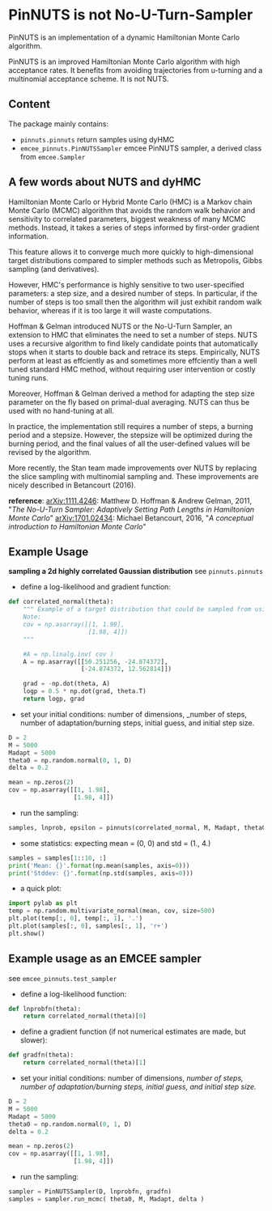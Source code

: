 PinNUTS is not No-U-Turn-Sampler
===================================

PinNUTS is an implementation of a dynamic Hamiltonian Monte Carlo algorithm.

PinNUTS is an improved Hamiltonian Monte Carlo algorithm with high
acceptance rates. It benefits from avoiding trajectories from u-turning
and a multinomial acceptance scheme. It is not NUTS.


Content
-------

The package mainly contains:

* `pinnuts.pinnuts`         return samples using dyHMC
* `emcee_pinnuts.PinNUTSSampler`  emcee PinNUTS sampler, a derived class from `emcee.Sampler`


A few words about NUTS and dyHMC
---------------------------------

Hamiltonian Monte Carlo or Hybrid Monte Carlo (HMC) is a Markov chain Monte Carlo (MCMC) algorithm that avoids the random walk behavior and sensitivity to correlated parameters, biggest weakness of many MCMC methods. Instead, it takes a series of steps informed by first-order gradient information.

This feature allows it to converge much more quickly to high-dimensional target distributions compared to simpler methods such as Metropolis, Gibbs sampling (and derivatives).

However, HMC's performance is highly sensitive to two user-specified parameters: a step size, and a desired number of steps.  In particular, if the number of steps is too small then the algorithm will just exhibit random walk behavior, whereas if it is too large it will waste computations.

Hoffman & Gelman introduced NUTS or the No-U-Turn Sampler, an extension to HMC that eliminates the need to set a number of steps.  NUTS uses a recursive algorithm to find likely candidate points that automatically stops when it starts to double back and retrace its steps.  Empirically, NUTS perform at least as effciently as and sometimes more effciently than a well tuned standard HMC method, without requiring user intervention or costly tuning runs.

Moreover, Hoffman & Gelman derived a method for adapting the step size parameter 
on the fly based on primal-dual averaging.  NUTS can thus be used with no hand-tuning at all.

In practice, the implementation still requires a number of steps, a burning period and a stepsize. 
However, the stepsize will be optimized during the burning period, 
and the final values of all the user-defined values will be revised by the algorithm.

More recently, the Stan team made improvements over NUTS by replacing
the slice sampling with multinomial sampling and. 
These improvements are nicely described in Betancourt (2016).


**reference**: 
[arXiv:1111.4246][1]: Matthew D. Hoffman & Andrew Gelman, 2011, "_The No-U-Turn Sampler: Adaptively Setting Path Lengths in Hamiltonian Monte Carlo_"
[arXiv:1701.02434][1]: Michael Betancourt, 2016, "_A conceptual introduction to Hamiltonian Monte Carlo_"

[1]: http://arxiv.org/abs/1111.4246
[2]: http://arxiv.org/abs/1701.02434


Example Usage
-------------
**sampling a 2d highly correlated Gaussian distribution**
see `pinnuts.pinnuts`


* define a log-likelihood and gradient function:

```python
def correlated_normal(theta):
    """ Example of a target distribution that could be sampled from using NUTS.  (Doesn't include the normalizing constant.)
    Note: 
    cov = np.asarray([[1, 1.98],
                      [1.98, 4]])
    """

    #A = np.linalg.inv( cov )
    A = np.asarray([[50.251256, -24.874372],
                    [-24.874372, 12.562814]])

    grad = -np.dot(theta, A)
    logp = 0.5 * np.dot(grad, theta.T)
    return logp, grad
```

* set your initial conditions: number of dimensions, _number of steps, number of adaptation/burning steps, initial guess, and initial step size.

```python
D = 2
M = 5000
Madapt = 5000
theta0 = np.random.normal(0, 1, D)
delta = 0.2

mean = np.zeros(2)
cov = np.asarray([[1, 1.98], 
                  [1.98, 4]])
```

* run the sampling:

```python
samples, lnprob, epsilon = pinnuts(correlated_normal, M, Madapt, theta0, delta)
```

* some statistics: expecting mean = (0, 0) and std = (1., 4.)

```python
samples = samples[1::10, :]
print('Mean: {}'.format(np.mean(samples, axis=0)))
print('Stddev: {}'.format(np.std(samples, axis=0)))
```
* a quick plot:

```python
import pylab as plt
temp = np.random.multivariate_normal(mean, cov, size=500)
plt.plot(temp[:, 0], temp[:, 1], '.')
plt.plot(samples[:, 0], samples[:, 1], 'r+')
plt.show()
```
Example usage as an EMCEE sampler
---------------------------------

see `emcee_pinnuts.test_sampler`

* define a log-likelihood function:

```python
def lnprobfn(theta):
    return correlated_normal(theta)[0]
```

* define a gradient function (if not numerical estimates are made, but slower):

```python
def gradfn(theta):
    return correlated_normal(theta)[1]
```

* set your initial conditions: number of dimensions, _number of steps, number of adaptation/burning steps, initial guess, and initial step size._

```python
D = 2
M = 5000
Madapt = 5000
theta0 = np.random.normal(0, 1, D)
delta = 0.2

mean = np.zeros(2)
cov = np.asarray([[1, 1.98],
                  [1.98, 4]])
```

* run the sampling:

```python
sampler = PinNUTSSampler(D, lnprobfn, gradfn)
samples = sampler.run_mcmc( theta0, M, Madapt, delta )
```

